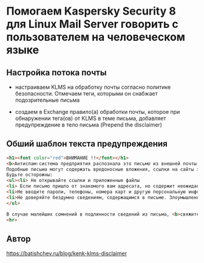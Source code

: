 # Помогаем Kaspersky Security 8 для Linux Mail Server говорить с пользователем на человеческом языке

## Настройка потока почты
* настраиваем KLMS на обработку почты согласно политике безопасности. Отмечаем теги, которыми он снабжает подозрительные письма

* создаем в Exchange правило(а) обработки почты, которое при обнаружении тега(ов) от KLMS в теме письма, добавляет предупреждение в тело письма (Prepend the disclaimer) 

## Обший шаблон текста предупреждения

```html
<h1><font color="red">ВНИМАНИЕ !!</font></h1>
<b>Антиспам-система предприятия распознала это письмо из внешней почты как подозрительное. </b><br>
Подобные письма могут содержать вредоносные вложения, ссылки на сайты злоумышленников, или заведомо ложную информацию. <br><br>
Будьте осторожны: 
<ul><li> Не открывайте ссылки и приложенные файлы
<li> Если письмо пришло от знакомого вам адресата, но содержит неожиданные сведения или запросы (ссылки на документы или сайты, приложенные файлы), уточните у отправителя по телефону или другим способом, действительно ли он отправлял вам это письмо. Помните что злоумышленники могли завладеть почтой вашего собеседника или подделать обратный адрес
<li>Не вводите пароли, телефоны, номера карт и другую персональную информацию, если по ссылкам из письма открываются сайты, которые их запрашивают, даже если сайты выглядят похоже на привычные (корпоративная или личная веб-почта, сайт предприятия, личный кабинет вашего банка и т.п.)
<li>Не доверяйте бездумно сведениям, содержащимся в письме. Злоумышленники могут сообщать вам что пароль истёк (и нужно его сообщить для замены), что на вашем компьютере работает троянская программа (и вы должны заплатить выкуп), что ваш отчёт в контролирующий орган не принят (и вам необходимо срочно ознакомиться с приложенной к письму претензией в формате PDF) и тому подобное. Помните, что злоумышленники стараются напугать жертву или заставить её торопиться, чтобы снизить осторожность.
</ul>

В случае малейших сомнений в подлинности сведений из письма, <b>свяжитесь со службой техподдержки предприятия по телефону 123-45. <br>
<hr>

```

## Автор
https://batishchev.ru/blog/kenk-klms-disclaimer
